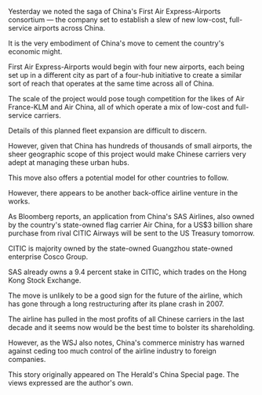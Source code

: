Yesterday we noted the saga of China's First Air Express-Airports consortium — the company set to establish a slew of new low-cost, full-service airports across China.<p>It is the very embodiment of China's move to cement the country's economic might.<p>First Air Express-Airports would begin with four new airports, each being set up in a different city as part of a four-hub initiative to create a similar sort of reach that operates at the same time across all of China.<p>The scale of the project would pose tough competition for the likes of Air France-KLM and Air China, all of which operate a mix of low-cost and full-service carriers.<p>Details of this planned fleet expansion are difficult to discern.<p>However, given that China has hundreds of thousands of small airports, the sheer geographic scope of this project would make Chinese carriers very adept at managing these urban hubs.<p>This move also offers a potential model for other countries to follow.<p>However, there appears to be another back-office airline venture in the works.<p>As Bloomberg reports, an application from China's SAS Airlines, also owned by the country's state-owned flag carrier Air China, for a US$3 billion share purchase from rival CITIC Airways will be sent to the US Treasury tomorrow.<p>CITIC is majority owned by the state-owned Guangzhou state-owned enterprise Cosco Group.<p>SAS already owns a 9.4 percent stake in CITIC, which trades on the Hong Kong Stock Exchange.<p>The move is unlikely to be a good sign for the future of the airline, which has gone through a long restructuring after its plane crash in 2007.<p>The airline has pulled in the most profits of all Chinese carriers in the last decade and it seems now would be the best time to bolster its shareholding.<p>However, as the WSJ also notes, China's commerce ministry has warned against ceding too much control of the airline industry to foreign companies.<p>This story originally appeared on The Herald's China Special page. The views expressed are the author's own.<p><b></b>